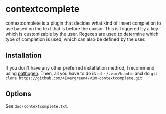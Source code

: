 contextcomplete
===============

contextcomplete is a plugin that decides what kind of insert completion to use
based on the text that is before the cursor.  This is triggered by a key which
is customizable by the user.  Regexes are used to determine which type of
completion is used, which can also be defined by the user.

Installation
------------
If you don't have any other preferred installation method, I recommend using
[pathogen](https://github.com/tpope/vim-pathogen).  Then, all you have to do is
`cd ~/.vim/bundle` and do `git clone https://github.com/4Evergreen4/vim-contextcomplete.git`

Options
-------
See `doc/contextcomplete.txt`.

